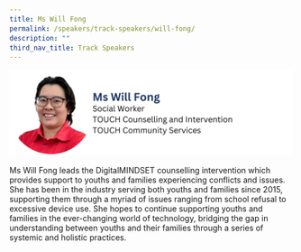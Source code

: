 ```yaml
---
title: Ms Will Fong
permalink: /speakers/track-speakers/will-fong/
description: ""
third_nav_title: Track Speakers
---
```

<div style="display: flex; flex-wrap: wrap;">
  <div style="flex-basis: 100%; max-width: 100%;">
    <img alt="track speakers 1" src="/images/SpeakersPhoto/willfongv0.png">
  </div>
	</div>
	
Ms Will Fong leads the DigitalMINDSET counselling intervention which provides support to youths and families experiencing conflicts and issues. She has been in the industry serving both youths and families since 2015, supporting them through a myriad of issues ranging from school refusal to excessive device use. She hopes to continue supporting youths and families in the ever-changing world of technology, bridging the gap in understanding between youths and their families through a series of systemic and holistic practices.